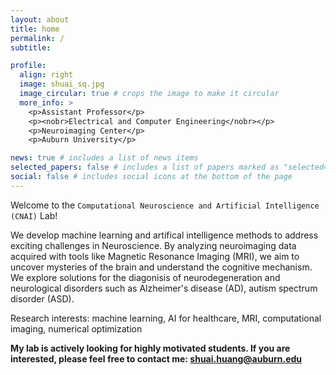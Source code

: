 ```yaml
---
layout: about
title: home
permalink: /
subtitle: 

profile:
  align: right
  image: shuai_sq.jpg
  image_circular: true # crops the image to make it circular
  more_info: >
    <p>Assistant Professor</p>
    <p><nobr>Electrical and Computer Engineering</nobr></p>
    <p>Neuroimaging Center</p>
    <p>Auburn University</p>

news: true # includes a list of news items
selected_papers: false # includes a list of papers marked as "selected={true}"
social: false # includes social icons at the bottom of the page
---
```


Welcome to the `Computational Neuroscience and Artificial Intelligence (CNAI)` Lab!

We develop machine learning and artifical intelligence methods to address exciting challenges in Neuroscience. By analyzing neuroimaging data acquired with tools like Magnetic Resonance Imaging (MRI), we aim to uncover mysteries of the brain and understand the cognitive mechanism. We explore solutions for the diagonisis of neurodegeneration and neurological disorders such as Alzheimer's disease (AD), autism spectrum disorder (ASD).

Research interests: machine learning, AI for healthcare, MRI, computational imaging, numerical optimization

**My lab is actively looking for highly motivated students. If you are interested, please feel free to contact me: shuai.huang@auburn.edu**

<!--
Write your biography here. Tell the world about yourself. Link to your favorite [subreddit](http://reddit.com). You can put a picture in, too. The code is already in, just name your picture `prof_pic.jpg` and put it in the `img/` folder.

Put your address / P.O. box / other info right below your picture. You can also disable any of these elements by editing `profile` property of the YAML header of your `_pages/about.md`. Edit `_bibliography/papers.bib` and Jekyll will render your [publications page](/al-folio/publications/) automatically.

Link to your social media connections, too. This theme is set up to use [Font Awesome icons](https://fontawesome.com/) and [Academicons](https://jpswalsh.github.io/academicons/), like the ones below. Add your Facebook, Twitter, LinkedIn, Google Scholar, or just disable all of them.
-->

